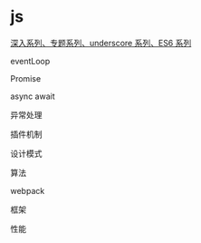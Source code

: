 # js

[深入系列、专题系列、underscore 系列、ES6 系列](https://github.com/mqyqingfeng?tab=repositories)

eventLoop

Promise

async await

异常处理

插件机制

设计模式

算法

webpack

框架

性能
